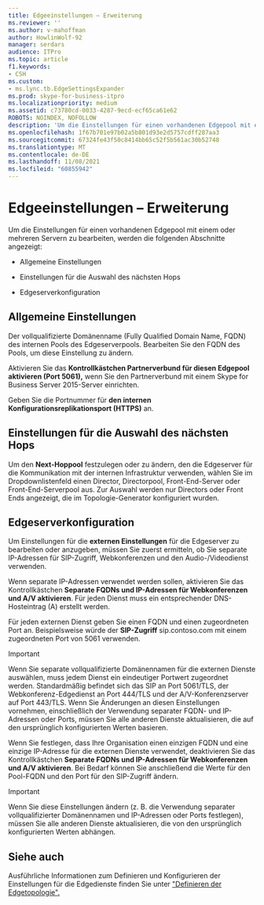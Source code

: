 ```yaml
---
title: Edgeeinstellungen – Erweiterung
ms.reviewer: ''
ms.author: v-mahoffman
author: HowlinWolf-92
manager: serdars
audience: ITPro
ms.topic: article
f1.keywords:
- CSH
ms.custom:
- ms.lync.tb.EdgeSettingsExpander
ms.prod: skype-for-business-itpro
ms.localizationpriority: medium
ms.assetid: c73780cd-0033-4287-9ecd-ecf65ca61e62
ROBOTS: NOINDEX, NOFOLLOW
description: 'Um die Einstellungen für einen vorhandenen Edgepool mit einem oder mehreren Servern zu bearbeiten, werden die folgenden Abschnitte angezeigt:'
ms.openlocfilehash: 1f67b701e97b02a5b801d93e2d5757cdff287aa3
ms.sourcegitcommit: 67324fe43f50c8414bb65c52f5b561ac30b52748
ms.translationtype: MT
ms.contentlocale: de-DE
ms.lasthandoff: 11/08/2021
ms.locfileid: "60855942"
---
```

# <a name="edge-settings-expander"></a>Edgeeinstellungen – Erweiterung

Um die Einstellungen für einen vorhandenen Edgepool mit einem oder mehreren Servern zu bearbeiten, werden die folgenden Abschnitte angezeigt:

- Allgemeine Einstellungen

- Einstellungen für die Auswahl des nächsten Hops

- Edgeserverkonfiguration


## <a name="general-settings"></a>Allgemeine Einstellungen

Der vollqualifizierte Domänenname (Fully Qualified Domain Name, FQDN) des internen Pools des Edgeserverpools. Bearbeiten Sie den FQDN des Pools, um diese Einstellung zu ändern.

Aktivieren Sie das **Kontrollkästchen Partnerverbund für diesen Edgepool aktivieren (Port 5061),** wenn Sie den Partnerverbund mit einem Skype for Business Server 2015-Server einrichten.

Geben Sie die Portnummer für **den internen Konfigurationsreplikationsport (HTTPS)** an.

## <a name="next-hop-selection-settings"></a>Einstellungen für die Auswahl des nächsten Hops

Um den **Next-Hoppool** festzulegen oder zu ändern, den die Edgeserver für die Kommunikation mit der internen Infrastruktur verwenden, wählen Sie im Dropdownlistenfeld einen Director, Directorpool, Front-End-Server oder Front-End-Serverpool aus. Zur Auswahl werden nur Directors oder Front Ends angezeigt, die im Topologie-Generator konfiguriert wurden.

## <a name="edge-server-configuration"></a>Edgeserverkonfiguration

Um Einstellungen für die **externen Einstellungen** für die Edgeserver zu bearbeiten oder anzugeben, müssen Sie zuerst ermitteln, ob Sie separate IP-Adressen für SIP-Zugriff, Webkonferenzen und den Audio-/Videodienst verwenden.

Wenn separate IP-Adressen verwendet werden sollen, aktivieren Sie das Kontrollkästchen **Separate FQDNs und IP-Adressen für Webkonferenzen und A/V aktivieren**. Für jeden Dienst muss ein entsprechender DNS-Hosteintrag (A) erstellt werden.

Für jeden externen Dienst geben Sie einen FQDN und einen zugeordneten Port an. Beispielsweise würde der **SIP-Zugriff** sip.contoso.com mit einem zugeordneten Port von 5061 verwenden.

> [!IMPORTANT]
> Wenn Sie separate vollqualifizierte Domänennamen für die externen Dienste auswählen, muss jedem Dienst ein eindeutiger Portwert zugeordnet werden. Standardmäßig befindet sich das SIP an Port 5061/TLS, der Webkonferenz-Edgedienst an Port 444/TLS und der A/V-Konferenzserver auf Port 443/TLS. Wenn Sie Änderungen an diesen Einstellungen vornehmen, einschließlich der Verwendung separater FQDN- und IP-Adressen oder Ports, müssen Sie alle anderen Dienste aktualisieren, die auf den ursprünglich konfigurierten Werten basieren.

Wenn Sie festlegen, dass Ihre Organisation einen einzigen FQDN und eine einzige IP-Adresse für die externen Dienste verwendet, deaktivieren Sie das Kontrollkästchen **Separate FQDNs und IP-Adressen für Webkonferenzen und A/V aktivieren**. Bei Bedarf können Sie anschließend die Werte für den Pool-FQDN und den Port für den SIP-Zugriff ändern.

> [!IMPORTANT]
> Wenn Sie diese Einstellungen ändern (z. B. die Verwendung separater vollqualifizierter Domänennamen und IP-Adressen oder Ports festlegen), müssen Sie alle anderen Dienste aktualisieren, die von den ursprünglich konfigurierten Werten abhängen.

## <a name="see-also"></a>Siehe auch

Ausführliche Informationen zum Definieren und Konfigurieren der Einstellungen für die Edgedienste finden Sie unter ["Definieren der Edgetopologie".](/previous-versions/office/lync-server-2013/lync-server-2013-define-your-edge-topology)